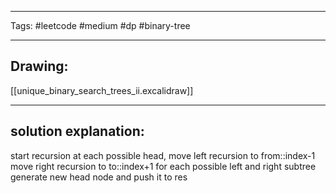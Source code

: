 

----

Tags: #leetcode #medium #dp #binary-tree

----

## Drawing:
[[unique_binary_search_trees_ii.excalidraw]]

----


## solution explanation:
start recursion at each possible head, move left recursion
to from::index-1
move right recursion to to::index+1
for each possible left and right subtree generate new head node and push it to res
